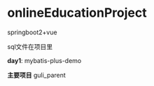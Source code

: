 # onlineEducationProject
 springboot2+vue
 
 sql文件在项目里

**day1**: mybatis-plus-demo

**主要项目** guli_parent
